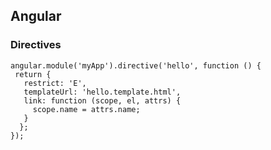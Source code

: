 ## Angular
### Directives

    angular.module('myApp').directive('hello', function () {
     return {
       restrict: 'E',
       templateUrl: 'hello.template.html',
       link: function (scope, el, attrs) {
         scope.name = attrs.name;
       }
      };
    });
